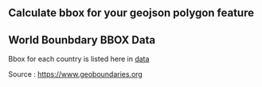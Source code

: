 ## Calculate bbox for your geojson polygon feature

## World Bounbdary BBOX Data 
Bbox for each country is listed here in [data](../data)

Source : https://www.geoboundaries.org 
